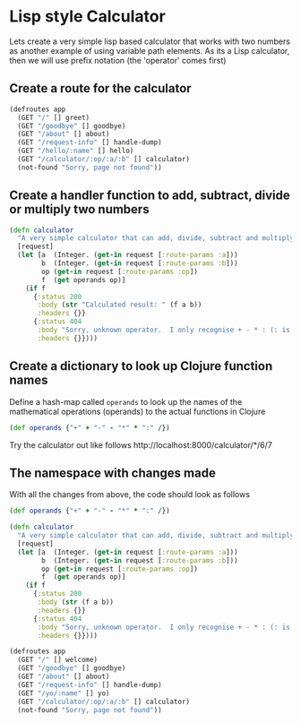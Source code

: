 # Lisp style Calculator

Lets create a very simple lisp based calculator that works with two numbers as another example of using variable path elements.  As its a Lisp calculator, then we will use prefix notation (the 'operator' comes first)

##  Create a route for the calculator

```clojure
(defroutes app
  (GET "/" [] greet)
  (GET "/goodbye" [] goodbye)
  (GET "/about" [] about)
  (GET "/request-info" [] handle-dump)
  (GET "/hello/:name" [] hello)
  (GET "/calculator/:op/:a/:b" [] calculator)
  (not-found "Sorry, page not found"))
```


## Create a handler function to add, subtract, divide or multiply two numbers

```clojure
(defn calculator
  "A very simple calculator that can add, divide, subtract and multiply.  This is done through the magic of variable path elements."
  [request]
  (let [a  (Integer. (get-in request [:route-params :a]))
        b  (Integer. (get-in request [:route-params :b]))
        op (get-in request [:route-params :op])
        f  (get operands op)]
    (if f
      {:status 200
       :body (str "Calculated result: " (f a b))
       :headers {}}
      {:status 404
       :body "Sorry, unknown operator.  I only recognise + - * : (: is for division)"
       :headers {}})))
```

## Create a dictionary to look up Clojure function names

Define a hash-map called `operands` to look up the names of the mathematical operations (operands) to the actual functions in Clojure

```clojure
(def operands {"+" + "-" - "*" * ":" /})
```

Try the calculator out like follows http://localhost:8000/calculator/*/6/7


## The namespace with changes made

With all the changes from above, the code should look as follows

```clojure
(def operands {"+" + "-" - "*" * ":" /})

(defn calculator
  "A very simple calculator that can add, divide, subtract and multiply.  This is done through the magic of variable path elements."
  [request]
  (let [a  (Integer. (get-in request [:route-params :a]))
        b  (Integer. (get-in request [:route-params :b]))
        op (get-in request [:route-params :op])
        f  (get operands op)]
    (if f
      {:status 200
       :body (str (f a b))
       :headers {}}
      {:status 404
       :body "Sorry, unknown operator.  I only recognise + - * : (: is for division)"
       :headers {}})))

(defroutes app
  (GET "/" [] welcome)
  (GET "/goodbye" [] goodbye)
  (GET "/about" [] about)
  (GET "/request-info" [] handle-dump)
  (GET "/yo/:name" [] yo)
  (GET "/calculator/:op/:a/:b" [] calculator)
  (not-found "Sorry, page not found"))
```
